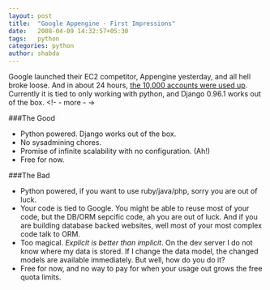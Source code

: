 ```yaml
---
layout: post
title:  "Google Appengine - First Impressions"
date:   2008-04-09 14:32:57+05:30
tags:	python
categories: python
author: shabda
---
```

Google launched their EC2 competitor, Appengine yesterday, and all hell broke loose. And in about 24 hours, <a href="http://groups.google.com/group/google-appengine/browse_thread/thread/c5bf4ab38d93910d">the 10,000 accounts were used up</a>. Currently it is tied to only working with python, and Django 0.96.1 works out of the box.
<!- - more - ->

###The Good
- Python powered. Django works out of the box.
- No sysadmining chores.
- Promise of infinite scalability with no configuration. (Ah!)
- Free for now.

###The Bad
- Python powered, if you want to use ruby/java/php, sorry you are out of luck.
- Your code is tied to Google. You might be able to reuse most of your code, but the DB/ORM sepcific code, ah you are out of luck. And if you are building database backed websites, well most of your most complex code talk to ORM.
- Too magical. *Explicit is better than implicit*. On the dev server I do not know where my data is stored. If I change the data model, the changed models are available immediately. But well, how do you do it?
- Free for now, and no way to pay for when your usage out grows the free quota limits.

